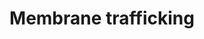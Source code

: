 ---
annotations:
- id: PW:0000004
  parent: regulatory pathway
  type: Pathway Ontology
  value: regulatory pathway
authors:
- Mkutmon
- Elisa
- Eweitz
description: 'The secretory membrane system allows a cell to regulate delivery of
  newly synthesized proteins, carbohydrates, and lipids to the cell surface, a necessity
  for growth and homeostasis. The system is made up of distinct organelles, including
  the endoplasmic reticulum (ER), Golgi complex, plasma membrane, and tubulovesicular
  transport intermediates. These organelles mediate intracellular membrane transport
  between themselves and the cell surface. Membrane traffic within this system flows
  along highly organized directional routes. Secretory cargo is synthesized and assembled
  in the ER and then transported to the Golgi complex for further processing and maturation.
  Upon arrival at the trans Golgi network (TGN),  the cargo is sorted and packaged
  into post-Golgi carriers that move through the cytoplasm to fuse with the cell surface.
  This directional membrane flow is balanced by retrieval pathways that bring membrane
  and selected proteins back to the compartment of origin.Original Pathway at Reactome:
  http://www.reactome.org/PathwayBrowser/#DB=gk_current&FOCUS_SPECIES_ID=48887&FOCUS_PATHWAY_ID=199991'
last-edited: 2021-05-21
organisms:
- Bos taurus
redirect_from:
- /index.php/Pathway:WP3212
- /instance/WP3212
- /instance/WP3212_r117559
revision: r117559
schema-jsonld:
- '@context': https://schema.org/
  '@id': https://wikipathways.github.io/pathways/WP3212.html
  '@type': Dataset
  creator:
    '@type': Organization
    name: WikiPathways
  description: 'The secretory membrane system allows a cell to regulate delivery of
    newly synthesized proteins, carbohydrates, and lipids to the cell surface, a necessity
    for growth and homeostasis. The system is made up of distinct organelles, including
    the endoplasmic reticulum (ER), Golgi complex, plasma membrane, and tubulovesicular
    transport intermediates. These organelles mediate intracellular membrane transport
    between themselves and the cell surface. Membrane traffic within this system flows
    along highly organized directional routes. Secretory cargo is synthesized and
    assembled in the ER and then transported to the Golgi complex for further processing
    and maturation. Upon arrival at the trans Golgi network (TGN),  the cargo is sorted
    and packaged into post-Golgi carriers that move through the cytoplasm to fuse
    with the cell surface. This directional membrane flow is balanced by retrieval
    pathways that bring membrane and selected proteins back to the compartment of
    origin.Original Pathway at Reactome: http://www.reactome.org/PathwayBrowser/#DB=gk_current&FOCUS_SPECIES_ID=48887&FOCUS_PATHWAY_ID=199991'
  keywords:
  - ADP
  - AP1B1
  - AP1G1
  - AP1M1
  - AP1M2
  - AP1S1
  - AP1S2
  - AP1S3
  - ARCN1
  - ARF1
  - ARFGAP3
  - ARRB1
  - ATP
  - BLOC1S3
  - BLOC1S6
  - CHMP2A
  - CHMP2B
  - CHMP3
  - CHMP4A
  - CHMP4B
  - CHMP4C
  - CHMP5
  - CHMP6
  - CHMP7
  - CLINT1
  - CNO
  - COPA
  - COPB1
  - COPB2
  - COPE
  - COPG1
  - COPZ1
  - DNAJC6
  - DNM2
  - DTNBP1
  - FTL [cytosol]
  - GBF1
  - GDP
  - GDP [cytosol]
  - GTP
  - GTP [cytosol]
  - HGS
  - HSPA8
  - NAPA
  - PI(3,4,5)P3[endocytic vesiclemembrane]
  - PI(3,4,5)P3[endosome membrane]
  - PREB
  - PUM1
  - Pi
  - RPS27A
  - SAR1B
  - SEC13
  - SEC23A
  - SEC24A
  - SEC24B
  - SEC24C
  - SEC24D
  - SEC31A
  - SH3D19
  - SH3GL2
  - SNAP23
  - SNF8
  - STAM
  - STAM2
  - STX4
  - TSG101
  - TXNDC5
  - UBA52
  - UBB
  - VAMP2
  - VAMP8
  - VPS25
  - VPS28
  - VPS36
  - VPS37A
  - VPS37C
  - VPS37D
  - VPS4A
  - VPS4B
  - VTA1
  license: CC0
  name: Membrane trafficking
seo: CreativeWork
title: Membrane trafficking
wpid: WP3212
---